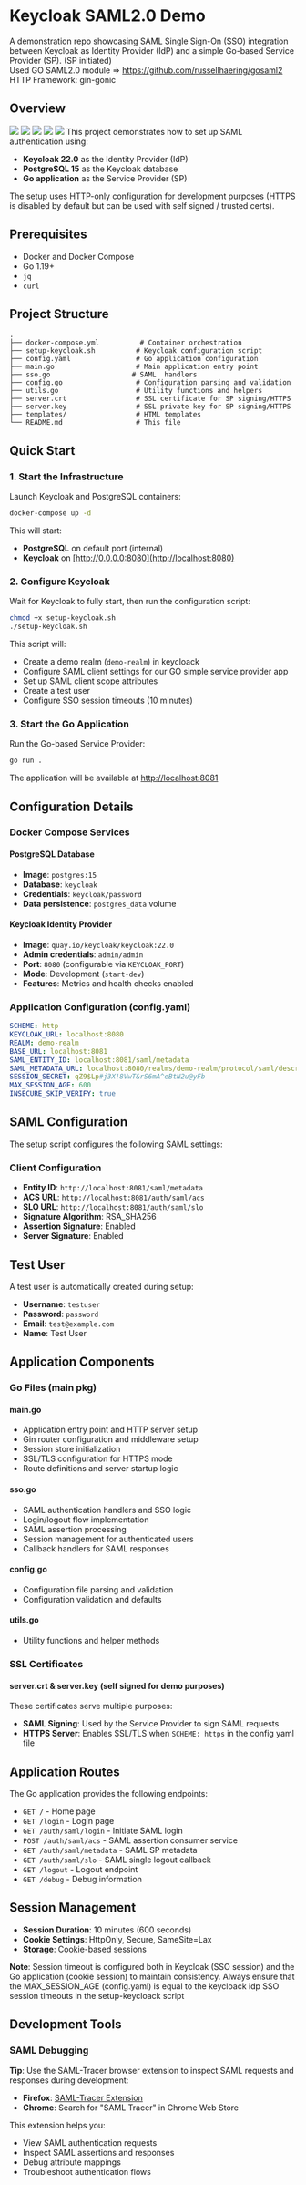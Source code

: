 # Keycloak SAML2.0 Demo

A demonstration repo showcasing SAML Single Sign-On (SSO) integration between Keycloak as Identity Provider (IdP) and a simple Go-based Service Provider (SP).
(SP initiated)  
Used GO SAML2.0 module => https://github.com/russellhaering/gosaml2  
HTTP Framework: gin-gonic

## Overview
![](images/login.png)
![](images/signin.png)
![](images/idp-signin.png)
![](images/home.png)
![](images/debug.png)
This project demonstrates how to set up SAML authentication using:
- **Keycloak 22.0** as the Identity Provider (IdP)
- **PostgreSQL 15** as the Keycloak database
- **Go application** as the Service Provider (SP)

The setup uses HTTP-only configuration for development purposes (HTTPS is disabled by default but can be used with self signed / trusted certs).

## Prerequisites

- Docker and Docker Compose
- Go 1.19+ 
- `jq` 
- `curl` 

## Project Structure

```
.
├── docker-compose.yml          # Container orchestration
├── setup-keycloak.sh          # Keycloak configuration script
├── config.yaml                # Go application configuration
├── main.go                    # Main application entry point
├── sso.go                    # SAML  handlers
├── config.go                  # Configuration parsing and validation
├── utils.go                   # Utility functions and helpers
├── server.crt                 # SSL certificate for SP signing/HTTPS
├── server.key                 # SSL private key for SP signing/HTTPS
├── templates/                 # HTML templates
└── README.md                  # This file
```

## Quick Start

### 1. Start the Infrastructure

Launch Keycloak and PostgreSQL containers:

```bash
docker-compose up -d
```

This will start:
- **PostgreSQL** on default port (internal)
- **Keycloak** on [http://0.0.0.0:8080](http://localhost:8080)

### 2. Configure Keycloak

Wait for Keycloak to fully start, then run the configuration script:

```bash
chmod +x setup-keycloak.sh
./setup-keycloak.sh
```

This script will:
- Create a demo realm (`demo-realm`) in keycloack  
- Configure SAML client settings for our GO simple service provider app 
- Set up SAML client scope attributes
- Create a test user 
- Configure SSO session timeouts (10 minutes)

### 3. Start the Go Application

Run the Go-based Service Provider:

```bash
go run .
```

The application will be available at [http://localhost:8081](http://localhost:8081)

## Configuration Details

### Docker Compose Services

#### PostgreSQL Database
- **Image**: `postgres:15`
- **Database**: `keycloak`
- **Credentials**: `keycloak/password`
- **Data persistence**: `postgres_data` volume

#### Keycloak Identity Provider
- **Image**: `quay.io/keycloak/keycloak:22.0`
- **Admin credentials**: `admin/admin`  
- **Port**: `8080` (configurable via `KEYCLOAK_PORT`)
- **Mode**: Development (`start-dev`)
- **Features**: Metrics and health checks enabled

### Application Configuration (config.yaml)

```yaml
SCHEME: http
KEYCLOAK_URL: localhost:8080
REALM: demo-realm
BASE_URL: localhost:8081
SAML_ENTITY_ID: localhost:8081/saml/metadata
SAML_METADATA_URL: localhost:8080/realms/demo-realm/protocol/saml/descriptor
SESSION_SECRET: qZ9$Lp#j3X!8VwT&rS6mA^eBtN2u@yFb
MAX_SESSION_AGE: 600
INSECURE_SKIP_VERIFY: true
```



## SAML Configuration

The setup script configures the following SAML settings:

### Client Configuration
- **Entity ID**: `http://localhost:8081/saml/metadata`
- **ACS URL**: `http://localhost:8081/auth/saml/acs`
- **SLO URL**: `http://localhost:8081/auth/saml/slo`
- **Signature Algorithm**: RSA_SHA256
- **Assertion Signature**: Enabled
- **Server Signature**: Enabled

## Test User

A test user is automatically created during setup:

- **Username**: `testuser`
- **Password**: `password`
- **Email**: `test@example.com`
- **Name**: Test User

## Application Components

### Go Files (main pkg)

#### main.go
- Application entry point and HTTP server setup
- Gin router configuration and middleware setup
- Session store initialization
- SSL/TLS configuration for HTTPS mode
- Route definitions and server startup logic

#### sso.go  
- SAML authentication handlers and SSO logic
- Login/logout flow implementation
- SAML assertion processing
- Session management for authenticated users
- Callback handlers for SAML responses

#### config.go
- Configuration file parsing and validation
- Configuration validation and defaults

#### utils.go
- Utility functions and helper methods


### SSL Certificates

#### server.crt & server.key (self signed for demo purposes)
These certificates serve multiple purposes:
- **SAML Signing**: Used by the Service Provider to sign SAML requests
- **HTTPS Server**: Enables SSL/TLS when `SCHEME: https` in the config yaml file


## Application Routes

The Go application provides the following endpoints:

- `GET /` - Home page
- `GET /login` - Login page
- `GET /auth/saml/login` - Initiate SAML login
- `POST /auth/saml/acs` - SAML assertion consumer service
- `GET /auth/saml/metadata` - SAML SP metadata
- `GET /auth/saml/slo` - SAML single logout callback
- `GET /logout` - Logout endpoint
- `GET /debug` - Debug information


## Session Management

- **Session Duration**: 10 minutes (600 seconds)
- **Cookie Settings**: HttpOnly, Secure, SameSite=Lax
- **Storage**: Cookie-based sessions

**Note**: Session timeout is configured both in Keycloak (SSO session) and the Go application (cookie session) to maintain consistency.
Always ensure that the MAX_SESSION_AGE (config.yaml) is equal to the keycloack idp SSO session timeouts in the setup-keycloack script




## Development Tools

### SAML Debugging

**Tip**: Use the SAML-Tracer browser extension to inspect SAML requests and responses during development:

- **Firefox**: [SAML-Tracer Extension](https://addons.mozilla.org/en-US/firefox/addon/saml-tracer/)
- **Chrome**: Search for "SAML Tracer" in Chrome Web Store

This extension helps you:
- View SAML authentication requests
- Inspect SAML assertions and responses
- Debug attribute mappings
- Troubleshoot authentication flows





